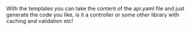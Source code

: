﻿With the templates you can take the content of the api.yaml file and just generate the code you like,
is it a controller or some other library with caching and validation etc!